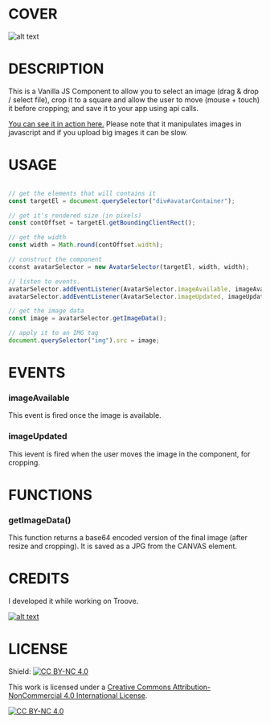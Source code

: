 # COVER
![alt text](https://blog.obviousleap.co/wp-content/uploads/2025/09/cover_image-1.jpg "cover image")

# DESCRIPTION
This is a Vanilla JS Component to allow you to select an image (drag & drop / select file), crop it to a square and allow the user to move (mouse + touch) it before cropping; and save it to your app using api calls.

[You can see it in action here.](https://plnkr.co/plunk/dsFhprkuTFIz1X1k) Please note that it manipulates images in javascript and if you upload big images it can be slow.

# USAGE
```javascript

// get the elements that will contains it
const targetEl = document.querySelector("div#avatarContainer");

// get it's rendered size (in pixels)
const contOffset = targetEl.getBoundingClientRect();

// get the width
const width = Math.round(contOffset.width);

// construct the component
cconst avatarSelector = new AvatarSelector(targetEl, width, width);

// listen to events. 
avatarSelector.addEventListener(AvatarSelector.imageAvailable, imageAvailable);
avatarSelector.addEventListener(AvatarSelector.imageUpdated, imageUpdated);

// get the image data
const image = avatarSelector.getImageData();

// apply it to an IMG tag
document.querySelector("img").src = image;
```

# EVENTS
### imageAvailable
This event is fired once the image is available.

### imageUpdated
This ievent is fired when the user moves the image in the component, for cropping.

# FUNCTIONS
### getImageData()
This function returns a base64 encoded version of the final image (after resize and cropping). It is saved as a JPG from the CANVAS element.

# CREDITS
I developed it while working on Troove.



[![alt text](https://troove.app/favicon-192x192.png "Troove Logo")](https://troove.app/music-events/montreal-qc)

# LICENSE
Shield: [![CC BY-NC 4.0][cc-by-nc-shield]][cc-by-nc]

This work is licensed under a
[Creative Commons Attribution-NonCommercial 4.0 International License][cc-by-nc].

[![CC BY-NC 4.0][cc-by-nc-image]][cc-by-nc]

[cc-by-nc]: https://creativecommons.org/licenses/by-nc/4.0/
[cc-by-nc-image]: https://licensebuttons.net/l/by-nc/4.0/88x31.png
[cc-by-nc-shield]: https://img.shields.io/badge/License-CC%20BY--NC%204.0-lightgrey.svg
